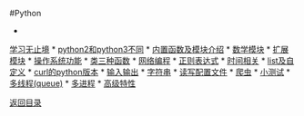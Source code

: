 #Python 

* 
[学习无止境](study.md)
* 
[python2和python3不同](2&3diff.md)
* 
[内置函数及模块介绍](func&moduler.md)
* 
[数学模块](math.md)
* 
[扩展模块](moduler_expantion.md)
* 
[操作系统功能](os.md)
* 
[类三种函数](func.md)
* 
[网络编程](Socket.md)
* 
[正则表达式](re.md)
* 
[时间相关](time.md)
* 
[list及自定义](list&operator.md)
* 
[curl的python版本](py_curl.md)
* 
[输入输出](in_print.md)
* 
[字符串](string.md)
* 
[读写配置文件](config.md)
* 
[爬虫](web_spider.md)
* 
[小测试](project/README.md)
* 
[多线程(queue)](multi_thread.md)
* 
[多进程](multi_process.md)
* 
[高级特性](advanced.md)

[返回目录](../README.md)